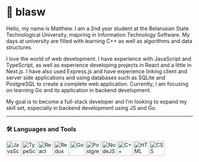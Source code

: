 # 🌙 blasw

Hello, my name is Matthew. I am a 2nd year student at the Belarusian State Technological University, majoring in Information Technology Software. My days at university are filled with learning C++ as well as algorithms and data structures.

I love the world of web development. I have experience with JavaScript and TypeScript, as well as experience developing projects in React and a little in Next.js. I have also used Express.js and have experience linking client and server side applications and using databases such as SQLite and PostgreSQL to create a complete web application. Currently, I am focusing on learning Go and its application in backend development.

My goal is to become a full-stack developer and I'm looking to expand my skill set, especially in backend development using JS and Go.

---

### 🛠️ Languages and Tools

<img align="left" alt="JavaScript" width="40px" src="https://cdn.jsdelivr.net/gh/devicons/devicon/icons/javascript/javascript-original.svg"/>
<img align="left" alt="TypeScript" width="40px" src="https://cdn.jsdelivr.net/gh/devicons/devicon/icons/typescript/typescript-original.svg"/>
<img align="left" alt="React" width="40px" src="https://cdn.jsdelivr.net/gh/devicons/devicon/icons/react/react-original-wordmark.svg"/>
<img align="left" alt="Redux" width="40px" src="https://cdn.jsdelivr.net/gh/devicons/devicon/icons/redux/redux-original.svg"/>
<img align="left" alt="Go" width="40px" src="https://cdn.jsdelivr.net/gh/devicons/devicon/icons/go/go-original-wordmark.svg"/>
<img align="left" alt="PostgreSQL" width="40px" src="https://cdn.jsdelivr.net/gh/devicons/devicon/icons/postgresql/postgresql-original-wordmark.svg"/>
<img align="left" alt="NodeJS" width="40px" src="https://cdn.jsdelivr.net/gh/devicons/devicon/icons/nodejs/nodejs-original.svg"/>
<img align="left" alt="C++" width="40px" src="https://cdn.jsdelivr.net/gh/devicons/devicon/icons/cplusplus/cplusplus-original.svg"/>
<img align="left" alt="HTML" width="40px" src="https://cdn.jsdelivr.net/gh/devicons/devicon/icons/html5/html5-original.svg"/>
<img align="left" alt="CSS" width="40px" src="https://cdn.jsdelivr.net/gh/devicons/devicon/icons/css3/css3-original.svg"/>

